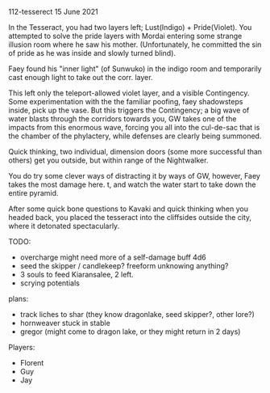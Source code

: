 112-tesserect
15 June 2021

In the Tesseract, you had two layers left; Lust(Indigo) + Pride(Violet).
You attempted to solve the pride layers with Mordai entering some strange illusion room where he saw his mother.
(Unfortunately, he committed the sin of pride as he was inside and slowly turned blind).

Faey found his "inner light" (of Sunwuko) in the indigo room and temporarily cast enough light to take out the corr. layer.

This left only the teleport-allowed violet layer, and a visible Contingency.
Some experimentation with the the familiar poofing, faey shadowsteps inside, pick up the vase. But this triggers the Contingency; a big wave of water blasts through the corridors towards you, GW takes one of the impacts from this enormous wave, forcing you all into the cul-de-sac that is the chamber of the phylactery, while defenses are clearly being summoned.

Quick thinking, two individual, dimension doors (some more successful than others) get you outside, but within range of the Nightwalker.

You do try some clever ways of distracting it by ways of GW, however, Faey takes the most damage here. t, and watch the water start to take down the entire pyramid.

After some quick bone questions to Kavaki and quick thinking when you headed back, you placed the tesseract into the cliffsides outside the city, where it detonated spectacularly.

TODO:
- overcharge might need more of a self-damage buff 4d6
- seed the skipper / candlekeep? freeform unknowing anything?
- 3 souls to feed Kiaransalee, 2 left.
- scrying potentials

plans:
- track liches to shar (they know dragonlake, seed skipper?, other lore?)
- hornweaver stuck in stable
- gregor (might come to dragon lake, or they might return in 2 days)

Players:
- Florent
- Guy
- Jay
